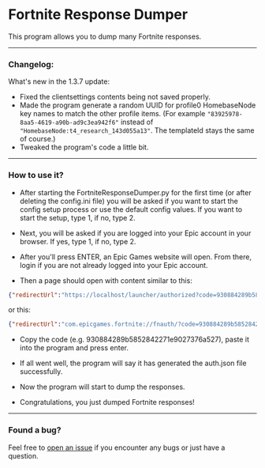 # Fortnite Response Dumper

This program allows you to dump many Fortnite responses.

---
### Changelog:
What's new in the 1.3.7 update:
- Fixed the clientsettings contents being not saved properly.
- Made the program generate a random UUID for profile0 HomebaseNode key names to match the other profile items. (For example ```"83925978-8aa5-4619-a90b-ad9c3ea942f6"``` instead of ```"HomebaseNode:t4_research_143d055a13"```. The templateId stays the same of course.)
- Tweaked the program's code a little bit.
---

### How to use it?

- After starting the FortniteResponseDumper.py for the first time (or after deleting the config.ini file) you will be asked if you want to start the config setup process or use the default config values. If you want to start the setup, type 1, if no, type 2.

- Next, you will be asked if you are logged into your Epic account in your browser. If yes, type 1, if no, type 2.

- After you'll press ENTER, an Epic Games website will open. From there, login if you are not already logged into your Epic account.

- Then a page should open with content similar to this:

```json
{"redirectUrl":"https://localhost/launcher/authorized?code=930884289b5852842271e9027376a527","authorizationCode":"930884289b5852842271e9027376a527","sid":null}
```
or this:
```json
{"redirectUrl":"com.epicgames.fortnite://fnauth/?code=930884289b5852842271e9027376a527","authorizationCode":"930884289b5852842271e9027376a527","sid":null}
```

- Copy the code (e.g. 930884289b5852842271e9027376a527), paste it into the program and press enter.

- If all went well, the program will say it has generated the auth.json file successfully.

- Now the program will start to dump the responses.

- Congratulations, you just dumped Fortnite responses!

---

### Found a bug?
Feel free to [open an issue](https://github.com/PRO100KatYT/FortniteResponseDumper/issues/new "Click here if you want to open an issue.") if you encounter any bugs or just have a question.